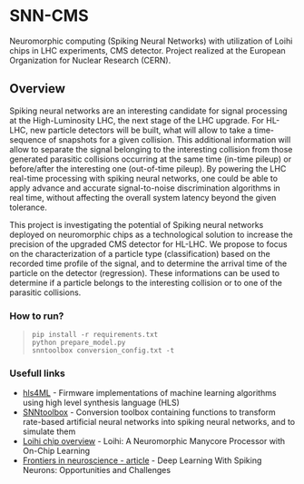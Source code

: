 # SNN-CMS
Neuromorphic computing (Spiking Neural Networks) with utilization of Loihi chips in LHC experiments, CMS detector.
Project realized at the European Organization for Nuclear Research (CERN).

## Overview

Spiking neural networks are an interesting candidate for signal processing at the High-Luminosity LHC, the next stage of the LHC upgrade. For HL-LHC, new particle detectors will be built, what will allow to take a time-sequence of snapshots for a given collision. This additional information will allow to separate the signal belonging to the interesting collision from those generated parasitic collisions occurring at the same time (in-time pileup) or before/after the interesting one (out-of-time pileup). By powering the LHC real-time processing with spiking neural networks, one could be able to apply advance and accurate signal-to-noise discrimination algorithms in real time, without affecting the overall system latency beyond the given tolerance. 

This project is investigating the potential of Spiking neural networks deployed on neuromorphic chips as a technological solution to increase the precision of the upgraded CMS detector for HL-LHC. We propose to focus on the characterization of a particle type (classification) based on the recorded time profile of the signal, and to determine the arrival time of the particle on the detector (regression). These informations can be used to determine if a particle belongs to the interesting collision or to one of the parasitic collisions. 


### How to run?
>~~~~
>pip install -r requirements.txt
>python prepare_model.py
>snntoolbox conversion_config.txt -t
>~~~~



### Usefull links

* [hls4ML](https://hls-fpga-machine-learning.github.io/hls4ml/) - Firmware implementations of machine learning algorithms using high level synthesis language (HLS)
* [SNNtoolbox](https://snntoolbox.readthedocs.io/en/latest/index.html) - Conversion toolbox containing functions to transform rate-based artificial neural networks into spiking neural networks, and to simulate them
* [Loihi chip overview](https://ieeexplore.ieee.org/stamp/stamp.jsp?tp=&arnumber=8259423) - Loihi: A Neuromorphic
Manycore Processor with
On-Chip Learning
* [Frontiers in neuroscience - article](https://www.frontiersin.org/articles/10.3389/fnins.2018.00774/full) - Deep Learning With Spiking Neurons: Opportunities and Challenges
